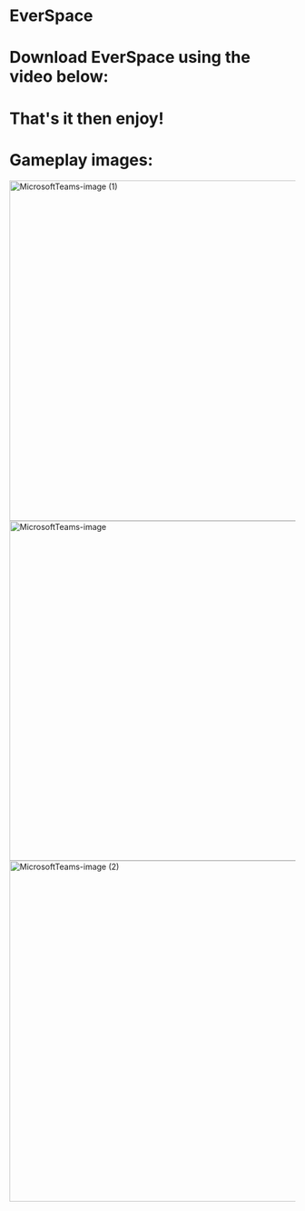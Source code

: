 # EverSpace

# Download EverSpace using the video below: 
    
# That's it then enjoy!

# Gameplay images: 

<img width="599" alt="MicrosoftTeams-image (1)" src="https://user-images.githubusercontent.com/101946066/204130623-8b6b8734-d670-4115-895a-59f3ab6a01fd.png">
<img width="598" alt="MicrosoftTeams-image" src="https://user-images.githubusercontent.com/101946066/204130626-509e1c7d-0b67-4e98-b57d-2247b39bdd6d.png">
<img width="600" alt="MicrosoftTeams-image (2)" src="https://user-images.githubusercontent.com/101946066/204130629-187e2b6d-b961-47fd-bac4-ae81a3f7ddba.png">
